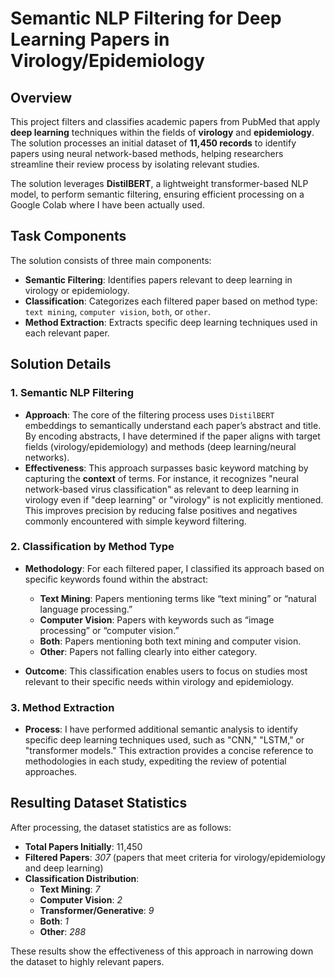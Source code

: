 # Semantic NLP Filtering for Deep Learning Papers in Virology/Epidemiology

## Overview
This project filters and classifies academic papers from PubMed that apply **deep learning** techniques within the fields of **virology** and **epidemiology**. The solution processes an initial dataset of **11,450 records** to identify papers using neural network-based methods, helping researchers streamline their review process by isolating relevant studies.

The solution leverages **DistilBERT**, a lightweight transformer-based NLP model, to perform semantic filtering, ensuring efficient processing on a Google Colab where I have been actually used.

## Task Components

The solution consists of three main components:

- **Semantic Filtering**: Identifies papers relevant to deep learning in virology or epidemiology.
- **Classification**: Categorizes each filtered paper based on method type: `text mining`, `computer vision`, `both`, or `other`.
- **Method Extraction**: Extracts specific deep learning techniques used in each relevant paper.

## Solution Details

### 1. **Semantic NLP Filtering**

   - **Approach**: The core of the filtering process uses `DistilBERT` embeddings to semantically understand each paper’s abstract and title. By encoding abstracts, I have determined if the paper aligns with target fields (virology/epidemiology) and methods (deep learning/neural networks).
   - **Effectiveness**: This approach surpasses basic keyword matching by capturing the **context** of terms. For instance, it recognizes "neural network-based virus classification" as relevant to deep learning in virology even if "deep learning" or "virology" is not explicitly mentioned. This improves precision by reducing false positives and negatives commonly encountered with simple keyword filtering.

### 2. **Classification by Method Type**

   - **Methodology**: For each filtered paper, I classified its approach based on specific keywords found within the abstract:
     - **Text Mining**: Papers mentioning terms like “text mining” or “natural language processing.”
     - **Computer Vision**: Papers with keywords such as “image processing” or “computer vision.”
     - **Both**: Papers mentioning both text mining and computer vision.
     - **Other**: Papers not falling clearly into either category.

   - **Outcome**: This classification enables users to focus on studies most relevant to their specific needs within virology and epidemiology.

### 3. **Method Extraction**

   - **Process**: I have performed additional semantic analysis to identify specific deep learning techniques used, such as "CNN," "LSTM," or "transformer models." This extraction provides a concise reference to methodologies in each study, expediting the review of potential approaches.

## Resulting Dataset Statistics

After processing, the dataset statistics are as follows:

- **Total Papers Initially**: 11,450
- **Filtered Papers**: *307* (papers that meet criteria for virology/epidemiology and deep learning)
- **Classification Distribution**:
  - **Text Mining**: *7*
  - **Computer Vision**: *2*
  - **Transformer/Generative**: *9*
  - **Both**: *1*
  - **Other**: *288*

These results show the effectiveness of this approach in narrowing down the dataset to highly relevant papers.
